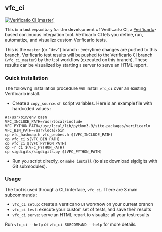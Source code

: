 ## vfc_ci

[![Verificarlo CI (master)](https://github.com/PurplePachyderm/vfc_ci/actions/workflows/vfc_test_workflow.yml/badge.svg)](https://github.com/PurplePachyderm/vfc_ci/actions/workflows/vfc_test_workflow.yml)

This is a test repository for the development of Verificarlo CI, a
[Verificarlo](https://github.com/verificarlo/verificarlo)-based continuous
integration tool. Verificarlo CI lets you define, run, automatize, and visualize
custom Verificarlo tests.

This is the `master` (or "dev") branch : everytime changes are pushed to this
branch, Verificarlo test results will be pushed to the Verificarlo CI branch
(`vfc_ci_master`) by the test workflow (executed on this branch). These results
can be visualized by starting a server to serve an HTML report.

### Quick installation

The following installation procedure will install ```vfc_ci``` over an existing Verificarlo install.

- Create a `copy_source.sh` script variables. Here is an example file with hardcoded values :

```
#!/usr/bin/env bash
VFC_INCLUDE_PATH=/usr/local/include
VFC_PYTHON_PATH=/usr/local/lib/python3.9/site-packages/verificarlo
VFC_BIN_PATH=/usr/local/bin
cp vfc_hashmap.h vfc_probes.h $(VFC_INCLUDE_PATH)
cp vfc_ci $(VFC_BIN_PATH)
cp vfc_ci $(VFC_PYTHON_PATH)
cp -r ci $(VFC_PYTHON_PATH)
cp sigdigits/sigdigits.py $(VFC_PYTHON_PATH)

```

- Run you script directly, or `make install` (to also download sigdigits with Git submodules).


### Usage

The tool is used through a CLI interface, `vfc_ci`. There are 3 main subcommands :
- `vfc_ci setup`: create a Verificarlo CI workflow on your current branch
- `vfc_ci test`: execute your custom set of tests, and save their results
- `vfc_ci serve`: serve an HTML report to visualize all your test results

Run `vfc_ci --help` or `vfc_ci SUBCOMMAND --help` for more details.

